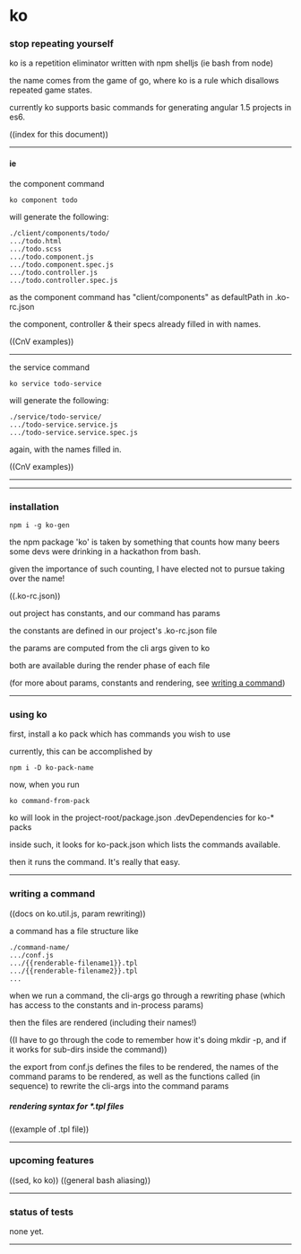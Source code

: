 # ko
### stop repeating yourself

ko is a repetition eliminator written with npm shelljs (ie bash from node)

the name comes from the game of go, where ko is a rule which disallows
repeated game states.

currently ko supports basic commands for generating angular 1.5 projects in es6.

((index for this document))

---

#### ie
the component command
```
ko component todo
```

will generate the following:

```
./client/components/todo/
.../todo.html
.../todo.scss
.../todo.component.js
.../todo.component.spec.js
.../todo.controller.js
.../todo.controller.spec.js
```
as the component command has "client/components" as defaultPath in .ko-rc.json

the component, controller & their specs already filled in with names.

((CnV examples))

---

the service command
```
ko service todo-service
```

will generate the following:

```
./service/todo-service/
.../todo-service.service.js
.../todo-service.service.spec.js
```
again, with the names filled in.

((CnV examples))

---

---

### installation


```
npm i -g ko-gen
```

the npm package 'ko' is taken by something that counts how many beers some devs were drinking in a hackathon from bash.

given the importance of such counting, I have elected not to pursue taking over the name!


((.ko-rc.json))

out project has constants, and our command has params

the constants are defined in our project's .ko-rc.json file

the params are computed from the cli args given to ko

both are available during the render phase of each file

(for more about params, constants and rendering, see [writing a command](#writing-a-command))

---

### using ko

first, install a ko pack which has commands you wish to use

currently, this can be accomplished by

```
npm i -D ko-pack-name
```

now, when you run

```
ko command-from-pack
```

ko will look in the project-root/package.json .devDependencies
for ko-* packs

inside such, it looks for ko-pack.json which lists the commands available.

then it runs the command. It's really that easy.

---

### writing a command

((docs on ko.util.js, param rewriting))

a command has a file structure like

```
./command-name/
.../conf.js
.../{{renderable-filename1}}.tpl
.../{{renderable-filename2}}.tpl
...
```

when we run a command, the cli-args go through a rewriting phase (which has access to the constants and in-process params)

then the files are rendered (including their names!)

((I have to go through the code to remember how it's doing mkdir -p, and if it works for sub-dirs inside the command))

the export from conf.js defines the files to be rendered, the names of the command params to be rendered, as well as the functions called (in sequence) to rewrite the cli-args into the command params


##### rendering syntax for *.tpl files

((example of .tpl file))

---

### upcoming features

((sed, ko ko))
((general bash aliasing))

---

### status of tests

none yet. 

---
